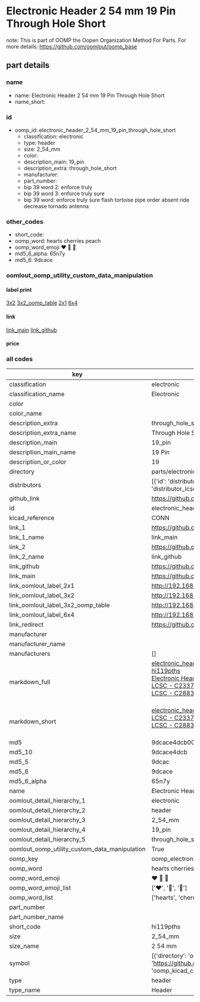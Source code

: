 # Electronic Header 2 54 mm 19 Pin Through Hole Short  

note: This is part of OOMP the Oopen Organization Method For Parts. For more details: https://github.com/oomlout/oomp_base

##  part details
  







### name
* name: Electronic Header 2 54 mm 19 Pin Through Hole Short
* name_short: 
### id
* oomp_id: electronic_header_2_54_mm_19_pin_through_hole_short
  * classification: electronic
  * type: header
  * size: 2_54_mm
  * color: 
  * description_main: 19_pin
  * description_extra: through_hole_short
  * manufacturer: 
  * part_number: 
  * bip 39 word 2: enforce truly
  * bip 39 word 3: enforce truly sure
  * bip 39 word: enforce truly sure flash tortoise pipe order absent ride decrease tornado antenna

### other_codes
* short_code: 
* oomp_word: hearts cherries peach
* oomp_word_emoji :hearts: :cherries: :peach:
* md5_6_alpha: 65n7y
* md5_6: 9dcace






### oomlout_oomp_utility_custom_data_manipulation
#### label print
[3x2](http://192.168.1.245:1112/?label=oomp%2065n7y)
[3x2_oomp_table](http://192.168.1.108:1112/?label=oomp%2065n7y)
[2x1](http://192.168.1.242:1112/?label=oomp%2065n7y)
[6x4](http://192.168.1.55:1112/?label=oomp%2065n7y)    

#### link

[link_main](https://github.com/oomlout/oomlout_oomp_version_1_messy/tree/main/parts/electronic_header_2_54_mm_19_pin_through_hole_short) [link_github](https://github.com/oomlout/oomlout_oomp_version_1_messy/tree/main/parts/electronic_header_2_54_mm_19_pin_through_hole_short)                             

#### price







### all codes 
| key | value |  
| --- | --- |  
| classification | electronic |  
| classification_name | Electronic |  
| color |  |  
| color_name |  |  
| description_extra | through_hole_short |  
| description_extra_name | Through Hole Short |  
| description_main | 19_pin |  
| description_main_name | 19 Pin |  
| description_or_color | 19 |  
| directory | parts/electronic_header_2_54_mm_19_pin_through_hole_short |  
| distributors | [{'id': 'distributor_lcsc', 'link': 'https://lcsc.com/product-detail/C2337.html', 'name': 'LCSC', 'part_number': 'C2337'}, {'id': 'distributor_lcsc', 'link': 'https://lcsc.com/product-detail/C2883695.html', 'name': 'LCSC', 'part_number': 'C2883695'}] |  
| github_link | https://github.com/oomlout/oomlout_oomp_part_src/tree/main/parts/electronic_header_2_54_mm_19_pin_through_hole_short |  
| id | electronic_header_2_54_mm_19_pin_through_hole_short |  
| kicad_reference | CONN |  
| link_1 | https://github.com/oomlout/oomlout_oomp_version_1_messy/tree/main/parts/electronic_header_2_54_mm_19_pin_through_hole_short |  
| link_1_name | link_main |  
| link_2 | https://github.com/oomlout/oomlout_oomp_version_1_messy/tree/main/parts/electronic_header_2_54_mm_19_pin_through_hole_short |  
| link_2_name | link_github |  
| link_github | https://github.com/oomlout/oomlout_oomp_version_1_messy/tree/main/parts/electronic_header_2_54_mm_19_pin_through_hole_short |  
| link_main | https://github.com/oomlout/oomlout_oomp_version_1_messy/tree/main/parts/electronic_header_2_54_mm_19_pin_through_hole_short |  
| link_oomlout_label_2x1 | http://192.168.1.242:1112/?label=oomp%2065n7y |  
| link_oomlout_label_3x2 | http://192.168.1.245:1112/?label=oomp%2065n7y |  
| link_oomlout_label_3x2_oomp_table | http://192.168.1.108:1112/?label=oomp%2065n7y |  
| link_oomlout_label_6x4 | http://192.168.1.55:1112/?label=oomp%2065n7y |  
| link_redirect | https://github.com/oomlout/oomlout_oomp_version_1_messy/tree/main/parts/electronic_header_2_54_mm_19_pin_through_hole_short |  
| manufacturer |  |  
| manufacturer_name |  |  
| manufacturers | [] |  
| markdown_full | [electronic_header_2_54_mm_19_pin_through_hole_short](none)<br>[hi119pths](none)<br>[Electronic Header 2 54 Mm 19 Pin Through Hole Short](none)<br>[LCSC - C2337<br>](https://lcsc.com/product-detail/C2337.html)[LCSC - C2883695<br>](https://lcsc.com/product-detail/C2883695.html)<br> |  
| markdown_short | [electronic_header_2_54_mm_19_pin_through_hole_short](none)<br>[LCSC - C2337<br>](https://lcsc.com/product-detail/C2337.html)[LCSC - C2883695<br>](https://lcsc.com/product-detail/C2883695.html)<br> |  
| md5 | 9dcace4dcb00b3869572c587b43a5a51 |  
| md5_10 | 9dcace4dcb |  
| md5_5 | 9dcac |  
| md5_6 | 9dcace |  
| md5_6_alpha | 65n7y |  
| name | Electronic Header 2 54 mm 19 Pin Through Hole Short |  
| oomlout_detail_hierarchy_1 | electronic |  
| oomlout_detail_hierarchy_2 | header |  
| oomlout_detail_hierarchy_3 | 2_54_mm |  
| oomlout_detail_hierarchy_4 | 19_pin |  
| oomlout_detail_hierarchy_5 | through_hole_short |  
| oomlout_oomp_utility_custom_data_manipulation | True |  
| oomp_key | oomp_electronic_header_2_54_mm_19_pin_through_hole_short |  
| oomp_word | hearts cherries peach |  
| oomp_word_emoji | :hearts: :cherries: :peach: |  
| oomp_word_emoji_list | [':hearts:', ':cherries:', ':peach:'] |  
| oomp_word_list | ['hearts', 'cherries', 'peach'] |  
| part_number |  |  
| part_number_name |  |  
| short_code | hi119pths |  
| size | 2_54_mm |  
| size_name | 2 54 mm |  
| symbol | [{'directory': 'oomlout_oomp_symbol_bot/symbols/kicad_connector_conn_01x19_pin//working/working.kicad_sym', 'index': 0, 'link': 'https://github.com/oomlout/oomlout_oomp_symbol_bot/tree/main/symbols/kicad_connector_conn_01x19_pin', 'oomp_key': 'oomp_kicad_connector_conn_01x19_pin'}] |  
| type | header |  
| type_name | Header |  
